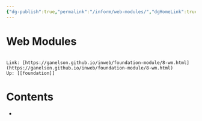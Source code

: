 ```yaml
---
{"dg-publish":true,"permalink":"/inform/web-modules/","dgHomeLink":true,"dgPassFrontmatter":false}
---
```


# Web Modules
```ad-info

Link: [https://ganelson.github.io/inweb/foundation-module/8-wm.html](https://ganelson.github.io/inweb/foundation-module/8-wm.html)
Up: [[foundation]]
```

# Contents
- 